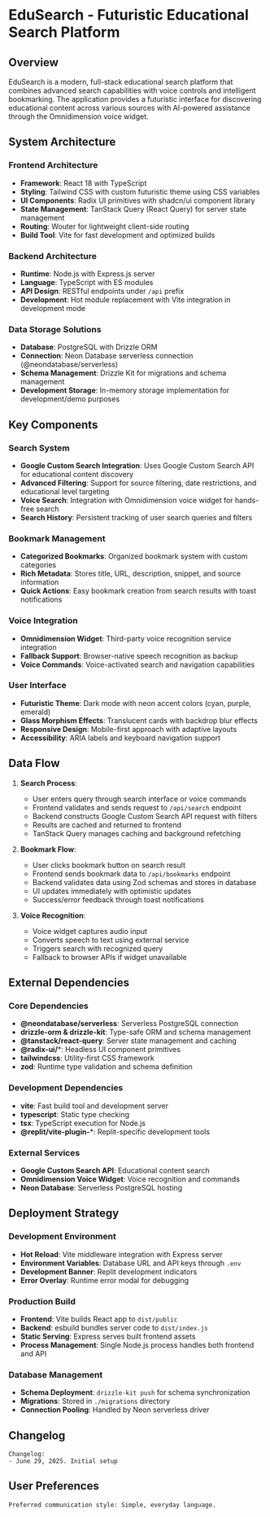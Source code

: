 # EduSearch - Futuristic Educational Search Platform

## Overview

EduSearch is a modern, full-stack educational search platform that combines advanced search capabilities with voice controls and intelligent bookmarking. The application provides a futuristic interface for discovering educational content across various sources with AI-powered assistance through the Omnidimension voice widget.

## System Architecture

### Frontend Architecture
- **Framework**: React 18 with TypeScript
- **Styling**: Tailwind CSS with custom futuristic theme using CSS variables
- **UI Components**: Radix UI primitives with shadcn/ui component library
- **State Management**: TanStack Query (React Query) for server state management
- **Routing**: Wouter for lightweight client-side routing
- **Build Tool**: Vite for fast development and optimized builds

### Backend Architecture
- **Runtime**: Node.js with Express.js server
- **Language**: TypeScript with ES modules
- **API Design**: RESTful endpoints under `/api` prefix
- **Development**: Hot module replacement with Vite integration in development mode

### Data Storage Solutions
- **Database**: PostgreSQL with Drizzle ORM
- **Connection**: Neon Database serverless connection (@neondatabase/serverless)
- **Schema Management**: Drizzle Kit for migrations and schema management
- **Development Storage**: In-memory storage implementation for development/demo purposes

## Key Components

### Search System
- **Google Custom Search Integration**: Uses Google Custom Search API for educational content discovery
- **Advanced Filtering**: Support for source filtering, date restrictions, and educational level targeting
- **Voice Search**: Integration with Omnidimension voice widget for hands-free search
- **Search History**: Persistent tracking of user search queries and filters

### Bookmark Management
- **Categorized Bookmarks**: Organized bookmark system with custom categories
- **Rich Metadata**: Stores title, URL, description, snippet, and source information
- **Quick Actions**: Easy bookmark creation from search results with toast notifications

### Voice Integration
- **Omnidimension Widget**: Third-party voice recognition service integration
- **Fallback Support**: Browser-native speech recognition as backup
- **Voice Commands**: Voice-activated search and navigation capabilities

### User Interface
- **Futuristic Theme**: Dark mode with neon accent colors (cyan, purple, emerald)
- **Glass Morphism Effects**: Translucent cards with backdrop blur effects
- **Responsive Design**: Mobile-first approach with adaptive layouts
- **Accessibility**: ARIA labels and keyboard navigation support

## Data Flow

1. **Search Process**:
   - User enters query through search interface or voice commands
   - Frontend validates and sends request to `/api/search` endpoint
   - Backend constructs Google Custom Search API request with filters
   - Results are cached and returned to frontend
   - TanStack Query manages caching and background refetching

2. **Bookmark Flow**:
   - User clicks bookmark button on search result
   - Frontend sends bookmark data to `/api/bookmarks` endpoint
   - Backend validates data using Zod schemas and stores in database
   - UI updates immediately with optimistic updates
   - Success/error feedback through toast notifications

3. **Voice Recognition**:
   - Voice widget captures audio input
   - Converts speech to text using external service
   - Triggers search with recognized query
   - Fallback to browser APIs if widget unavailable

## External Dependencies

### Core Dependencies
- **@neondatabase/serverless**: Serverless PostgreSQL connection
- **drizzle-orm & drizzle-kit**: Type-safe ORM and schema management
- **@tanstack/react-query**: Server state management and caching
- **@radix-ui/***: Headless UI component primitives
- **tailwindcss**: Utility-first CSS framework
- **zod**: Runtime type validation and schema definition

### Development Dependencies
- **vite**: Fast build tool and development server
- **typescript**: Static type checking
- **tsx**: TypeScript execution for Node.js
- **@replit/vite-plugin-***: Replit-specific development tools

### External Services
- **Google Custom Search API**: Educational content search
- **Omnidimension Voice Widget**: Voice recognition and commands
- **Neon Database**: Serverless PostgreSQL hosting

## Deployment Strategy

### Development Environment
- **Hot Reload**: Vite middleware integration with Express server
- **Environment Variables**: Database URL and API keys through `.env`
- **Development Banner**: Replit development indicators
- **Error Overlay**: Runtime error modal for debugging

### Production Build
- **Frontend**: Vite builds React app to `dist/public`
- **Backend**: esbuild bundles server code to `dist/index.js`
- **Static Serving**: Express serves built frontend assets
- **Process Management**: Single Node.js process handles both frontend and API

### Database Management
- **Schema Deployment**: `drizzle-kit push` for schema synchronization
- **Migrations**: Stored in `./migrations` directory
- **Connection Pooling**: Handled by Neon serverless driver

## Changelog

```
Changelog:
- June 29, 2025. Initial setup
```

## User Preferences

```
Preferred communication style: Simple, everyday language.
```